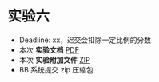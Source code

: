 # 实验六

- Deadline: xx，迟交会扣除一定比例的分数
- 本次 **实验文档** [PDF](/pdf/lab6.pdf)
- 本次 **实验附加文件** [ZIP](/zip/lab6.zip)
- BB 系统提交 zip 压缩包

